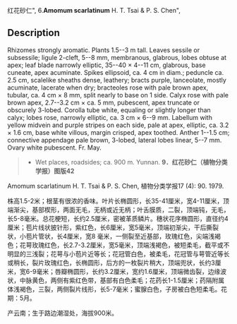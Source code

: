 红花砂仁",
6.**Amomum scarlatinum** H. T. Tsai & P. S. Chen",

## Description
Rhizomes strongly aromatic. Plants 1.5--3 m tall. Leaves sessile or subsessile; ligule 2-cleft, 5--8 mm, membranous, glabrous, lobes obtuse at apex; leaf blade narrowly elliptic, 35--40 × 4--11 cm, glabrous, base cuneate, apex acuminate. Spikes ellipsoid, ca. 4 cm in diam.; peduncle ca. 2.5 cm, scalelike sheaths dense, leathery; bracts purple, lanceolate, mostly acuminate, lacerate when dry; bracteoles rose with pale brown apex, tubular, ca. 4 cm × 8 mm, split nearly to base on 1 side. Calyx rose with pale brown apex, 2.7--3.2 cm × ca. 5 mm, pubescent, apex truncate or obscurely 3-lobed. Corolla tube white, equaling or slightly longer than calyx; lobes rose, narrowly elliptic, ca. 3 cm × 6--9 mm. Labellum with yellow midvein and purple stripes on each side, pale at apex, elliptic, ca. 3.2 × 1.6 cm, base white villous, margin crisped, apex toothed. Anther 1--1.5 cm; connective appendage pale brown, 3-lobed, lateral lobes linear, 5--7 mm. Ovary white pubescent. Fr. May.

> * Wet places, roadsides; ca. 900 m. Yunnan.
**9．红花砂仁（植物分类学报）图版42**

Amomum scarlatinum H. T. Tsai & P. S. Chen, 植物分类学报17 (4): 90. 1979.

株高1.5-2米；根茎有很浓的香味。叶片长椭圆形，长35-41厘米，宽4-11厘米，顶端渐尖，基部楔形，两面无毛，无柄或近无柄；叶舌膜质，二裂，顶端钝，无毛，长5-8毫米。总花梗短，长约2.5厘米，密被革质鳞片。穗状花序椭圆形，直径约4厘米；苞片线状披针形，紫红色，长6厘米，宽5毫米，顶端初渐尖，干后撕裂状，小苞片管状，长4厘米，宽8 毫米，一侧裂至近基部，玫瑰红色，尖端浅褐色；花萼玫瑰红色，长2.7-3.2厘米，宽5毫米，顶端浅褐色，被短柔毛，截平或不明显的三浅裂；花萼与小苞片近等长；花冠管白色，被柔毛，花冠管与萼管近等长或稍长，裂片玫瑰红色，长椭圆形，后方的一枚裂片稍大，顶端兜状，长约3厘米，宽6-9毫米；唇瓣椭圆形，长约3.2厘米，宽约1.6厘米，顶端微齿裂，边缘波状，中脉黄色，两侧有紫红色带，基部有白色柔毛；花药长1-1.5厘米；药隔附属体浅褐色，三裂，两侧裂片线形，长5-7毫米；蜜腺白色，子房被白色短柔毛。花期：5月。

产云南；生于路边潮湿处，海拔900米。
